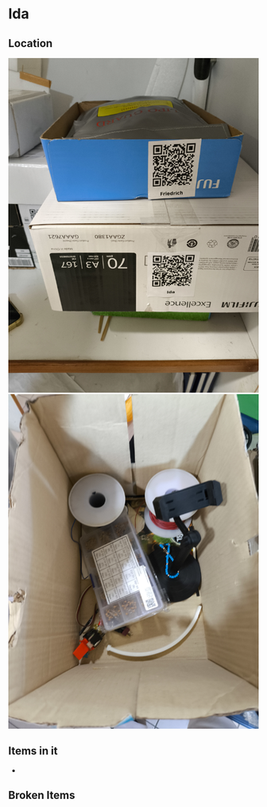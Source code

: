 # Ida

## Location
![](a8d290641468a3180af3914cf5ee6ca5_MD5.jpg)
![](163aa730e3a01593b9a4949130313cb8_MD5.jpg)

## Items in it
-

## Broken Items
